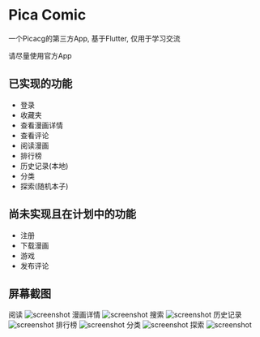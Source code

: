 # Pica Comic

一个Picacg的第三方App, 基于Flutter, 仅用于学习交流

请尽量使用官方App

## 已实现的功能
- 登录
- 收藏夹
- 查看漫画详情
- 查看评论
- 阅读漫画
- 排行榜
- 历史记录(本地)
- 分类
- 探索(随机本子)


## 尚未实现且在计划中的功能
- 注册
- 下载漫画
- 游戏
- 发布评论

## 屏幕截图
阅读
![screenshot](screenshots/1.png)
漫画详情
![screenshot](screenshots/2.png)
搜索
![screenshot](screenshots/3.png)
历史记录
![screenshot](screenshots/4.png)
排行榜
![screenshot](screenshots/5.png)
分类
![screenshot](screenshots/6.png)
探索
![screenshot](screenshots/7.png)

